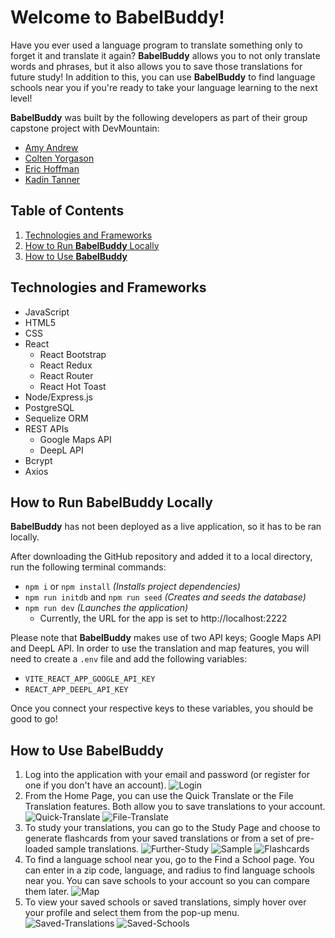 # Welcome to BabelBuddy!

Have you ever used a language program to translate something only to forget it and translate it again? **BabelBuddy** allows you to not only translate words and phrases, but it also allows you to save those translations for future study! In addition to this, you can use **BabelBuddy** to find language schools near you if you're ready to take your language learning to the next level!

**BabelBuddy** was built by the following developers as part of their group capstone project with DevMountain:
* [Amy Andrew](https://www.linkedin.com/in/amy-andrew-19631b257/)
* [Colten Yorgason](https://www.linkedin.com/in/colten-yorgason-0853b0189/)
* [Eric Hoffman](https://www.linkedin.com/in/erichoffman98/)
* [Kadin Tanner](https://www.linkedin.com/in/kadin-tanner-5b523a296/)

## Table of Contents
1. [Technologies and Frameworks](https://github.com/EricTheHoff/translationApp#technologies-and-frameworks)
2. [How to Run **BabelBuddy** Locally](https://github.com/EricTheHoff/translationApp#how-to-run-babelbuddy-locally)
3. [How to Use **BabelBuddy**](https://github.com/EricTheHoff/translationApp#how-to-use-babelbuddy)

## Technologies and Frameworks
* JavaScript
* HTML5
* CSS
* React
  * React Bootstrap
  * React Redux
  * React Router
  * React Hot Toast
* Node/Express.js
* PostgreSQL
* Sequelize ORM
* REST APIs
  * Google Maps API
  * DeepL API
* Bcrypt
* Axios

## How to Run **BabelBuddy** Locally
**BabelBuddy** has not been deployed as a live application, so it has to be ran locally.

After downloading the GitHub repository and added it to a local directory, run the following terminal commands:
* `npm i` or `npm install` *(Installs project dependencies)*
* `npm run initdb` and `npm run seed` *(Creates and seeds the database)*
* `npm run dev` *(Launches the application)*
  * Currently, the URL for the app is set to http://localhost:2222

Please note that **BabelBuddy** makes use of two API keys; Google Maps API and DeepL API. In order to use the translation and map features, you will need to create a `.env` file and add the following variables:
* `VITE_REACT_APP_GOOGLE_API_KEY`
* `REACT_APP_DEEPL_API_KEY`

Once you connect your respective keys to these variables, you should be good to go!

## How to Use **BabelBuddy**
1. Log into the application with your email and password (or register for one if you don't have an account).
![Login]()
2. From the Home Page, you can use the Quick Translate or the File Translation features. Both allow you to save translations to your account.
![Quick-Translate]()
![File-Translate]()
3. To study your translations, you can go to the Study Page and choose to generate flashcards from your saved translations or from a set of pre-loaded sample translations.
![Further-Study]()
![Sample]()
![Flashcards]()
4. To find a language school near you, go to the Find a School page. You can enter in a zip code, language, and radius to find language schools near you. You can save schools to your account so you can compare them later.
![Map]()
5. To view your saved schools or saved translations, simply hover over your profile and select them from the pop-up menu.
![Saved-Translations]()
![Saved-Schools]()
